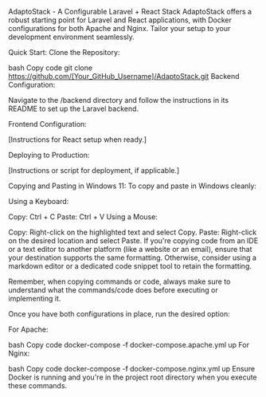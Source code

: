 AdaptoStack - A Configurable Laravel + React Stack
AdaptoStack offers a robust starting point for Laravel and React applications, with Docker configurations for both Apache and Nginx. Tailor your setup to your development environment seamlessly.

Quick Start:
Clone the Repository:

bash
Copy code
git clone https://github.com/[Your_GitHub_Username]/AdaptoStack.git
Backend Configuration:

Navigate to the /backend directory and follow the instructions in its README to set up the Laravel backend.

Frontend Configuration:

[Instructions for React setup when ready.]

Deploying to Production:

[Instructions or script for deployment, if applicable.]

Copying and Pasting in Windows 11:
To copy and paste in Windows cleanly:

Using a Keyboard:

Copy: Ctrl + C
Paste: Ctrl + V
Using a Mouse:

Copy: Right-click on the highlighted text and select Copy.
Paste: Right-click on the desired location and select Paste.
If you're copying code from an IDE or a text editor to another platform (like a website or an email), ensure that your destination supports the same formatting. Otherwise, consider using a markdown editor or a dedicated code snippet tool to retain the formatting.

Remember, when copying commands or code, always make sure to understand what the commands/code does before executing or implementing it.



Once you have both configurations in place, run the desired option:

For Apache:

bash
Copy code
docker-compose -f docker-compose.apache.yml up
For Nginx:

bash
Copy code
docker-compose -f docker-compose.nginx.yml up
Ensure Docker is running and you're in the project root directory when you execute these commands.





